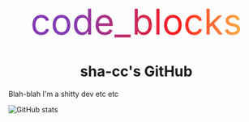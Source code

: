 <link rel="stylesheet" href="https://fonts.googleapis.com/css2?family=Material+Symbols+Outlined:opsz,wght,FILL,GRAD@20..48,100..700,0..1,-50..200" />
<div align="center">
    <span class="material-symbols-outlined"style="font-size:5em;background:linear-gradient(90deg,rgba(131,58,180,1)20%,rgba(253,29,29,1)70%,rgba(252,176,69,1)100%);-webkit-background-clip:text;-webkit-text-fill-color:transparent;">code_blocks</span>
    <h1>sha-cc's GitHub</h1>
</div>

Blah-blah I'm a shitty dev etc etc

![GitHub stats](https://github-readme-stats.vercel.app/api?username=sha-cc&show_icons=true&count_private=true&theme=synthwave&hide_border=true)